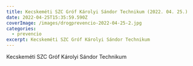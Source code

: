 ```yaml
---
title: Kecskeméti SZC Gróf Károlyi Sándor Technikum (2022. 04. 25.)
date: 2022-04-25T15:35:59.590Z
coverImage: /images/drogprevencio-2022-04-25-2.jpg
categories:
  - prevencio
excerpt: Kecskeméti SZC Gróf Károlyi Sándor Technikum
---
```

Kecskeméti SZC Gróf Károlyi Sándor Technikum